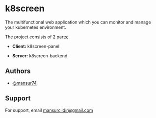 # k8screen

The multifunctional web application which you can monitor and manage your kubernetes environment.

The project consists of 2 parts;

- **Client:** k8screen-panel

- **Server:** k8screen-backend

## Authors

- [@mansur74](https://www.github.com/mansur74)


## Support

For support, email mansurcildir@gmail.com
